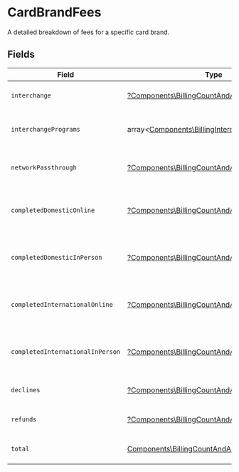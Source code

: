 # CardBrandFees

A detailed breakdown of fees for a specific card brand.


## Fields

| Field                                                                                                     | Type                                                                                                      | Required                                                                                                  | Description                                                                                               |
| --------------------------------------------------------------------------------------------------------- | --------------------------------------------------------------------------------------------------------- | --------------------------------------------------------------------------------------------------------- | --------------------------------------------------------------------------------------------------------- |
| `interchange`                                                                                             | [?Components\BillingCountAndAmount](../../Models/Components/BillingCountAndAmount.md)                     | :heavy_minus_sign:                                                                                        | Details of interchange fees.                                                                              |
| `interchangePrograms`                                                                                     | array<[Components\BillingInterchangeProgramFee](../../Models/Components/BillingInterchangeProgramFee.md)> | :heavy_minus_sign:                                                                                        | A list of interchange program fees.                                                                       |
| `networkPassthrough`                                                                                      | [?Components\BillingCountAndAmount](../../Models/Components/BillingCountAndAmount.md)                     | :heavy_minus_sign:                                                                                        | Details of network passthrough fees.                                                                      |
| `completedDomesticOnline`                                                                                 | [?Components\BillingCountAndAmount](../../Models/Components/BillingCountAndAmount.md)                     | :heavy_minus_sign:                                                                                        | Details of completed domestic online transactions.                                                        |
| `completedDomesticInPerson`                                                                               | [?Components\BillingCountAndAmount](../../Models/Components/BillingCountAndAmount.md)                     | :heavy_minus_sign:                                                                                        | Details of completed domestic in-person transactions.                                                     |
| `completedInternationalOnline`                                                                            | [?Components\BillingCountAndAmount](../../Models/Components/BillingCountAndAmount.md)                     | :heavy_minus_sign:                                                                                        | Details of completed international online transactions.                                                   |
| `completedInternationalInPerson`                                                                          | [?Components\BillingCountAndAmount](../../Models/Components/BillingCountAndAmount.md)                     | :heavy_minus_sign:                                                                                        | Details of completed international in-person transactions.                                                |
| `declines`                                                                                                | [?Components\BillingCountAndAmount](../../Models/Components/BillingCountAndAmount.md)                     | :heavy_minus_sign:                                                                                        | Details of declined transactions.                                                                         |
| `refunds`                                                                                                 | [?Components\BillingCountAndAmount](../../Models/Components/BillingCountAndAmount.md)                     | :heavy_minus_sign:                                                                                        | Details of refunded transactions.                                                                         |
| `total`                                                                                                   | [Components\BillingCountAndAmount](../../Models/Components/BillingCountAndAmount.md)                      | :heavy_check_mark:                                                                                        | Total fees for this card brand.                                                                           |